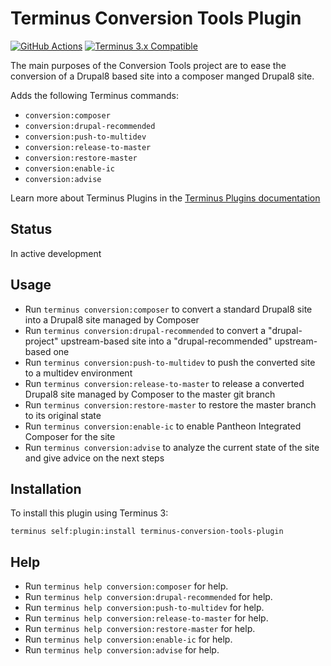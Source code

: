 # Terminus Conversion Tools Plugin

[![GitHub Actions](https://github.com/pantheon-systems/terminus-conversion-tools-plugin/actions/workflows/workflow.yml/badge.svg)](https://github.com/pantheon-systems/terminus-conversion-tools-plugin/actions/workflows/workflow.yml)
[![Terminus 3.x Compatible](https://img.shields.io/badge/terminus-3.x-green.svg)](https://github.com/pantheon-systems/terminus/tree/3.x)

The main purposes of the Conversion Tools project are to ease the conversion of a Drupal8 based site into a composer manged Drupal8 site.

Adds the following Terminus commands:
* `conversion:composer`
* `conversion:drupal-recommended`
* `conversion:push-to-multidev`
* `conversion:release-to-master`
* `conversion:restore-master`
* `conversion:enable-ic`
* `conversion:advise`

Learn more about Terminus Plugins in the [Terminus Plugins documentation](https://pantheon.io/docs/terminus/plugins)

## Status

In active development

## Usage
* Run `terminus conversion:composer` to convert a standard Drupal8 site into a Drupal8 site managed by Composer
* Run `terminus conversion:drupal-recommended` to convert a "drupal-project" upstream-based site into a "drupal-recommended" upstream-based one
* Run `terminus conversion:push-to-multidev` to push the converted site to a multidev environment
* Run `terminus conversion:release-to-master` to release a converted Drupal8 site managed by Composer to the master git branch
* Run `terminus conversion:restore-master` to restore the master branch to its original state
* Run `terminus conversion:enable-ic` to enable Pantheon Integrated Composer for the site
* Run `terminus conversion:advise` to analyze the current state of the site and give advice on the next steps

## Installation

To install this plugin using Terminus 3:
```
terminus self:plugin:install terminus-conversion-tools-plugin
```

## Help
* Run `terminus help conversion:composer` for help.
* Run `terminus help conversion:drupal-recommended` for help.
* Run `terminus help conversion:push-to-multidev` for help.
* Run `terminus help conversion:release-to-master` for help.
* Run `terminus help conversion:restore-master` for help.
* Run `terminus help conversion:enable-ic` for help.
* Run `terminus help conversion:advise` for help.
